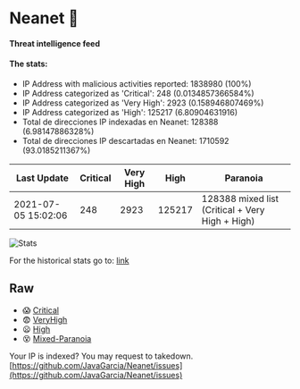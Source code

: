# Neanet :hocho:
#### Threat intelligence feed
#### The stats:

- IP Address with malicious activities reported: 1838980 (100%)
- IP Address categorized as 'Critical':  248 (0.0134857366584%)
- IP Address categorized as 'Very High':  2923 (0.158946807469%)
- IP Address categorized as 'High':  125217 (6.80904631916)
- Total de direcciones IP indexadas en Neanet:  128388 (6.98147886328%)
- Total de direcciones IP descartadas en Neanet:  1710592 (93.0185211367%)

| Last Update | Critical | Very High | High | Paranoia |
| --- | --- | --- | --- | --- |
| 2021-07-05 15:02:06 | 248 | 2923 | 125217 | 128388 mixed list (Critical + Very High + High)|

![Stats](https://docs.google.com/spreadsheets/d/e/2PACX-1vSnaNMIXVabIpDJjufMlzH7poXnshF3mgd8Is1g9ytUEzVsP5my4Trn8f-xkoLLQ38xpL3HtmUexLo6/pubchart?oid=501124687&format=image)

For the historical stats go to: [link](/stats.csv)
## Raw
- :scream: [Critical](https://raw.githubusercontent.com/JavaGarcia/Neanet/master/blacklists/neanet_critical.txt)
- :fearful: [VeryHigh](https://raw.githubusercontent.com/JavaGarcia/Neanet/master/blacklists/neanet_veryHigh.txtt)
- :frowning: [High](https://raw.githubusercontent.com/JavaGarcia/Neanet/master/blacklists/neanet_high.txt)
- :dizzy_face: [Mixed-Paranoia](https://raw.githubusercontent.com/JavaGarcia/Neanet/master/blacklists/neanet_all.txt)


Your IP is indexed? You may request to takedown. [https://github.com/JavaGarcia/Neanet/issues](https://github.com/JavaGarcia/Neanet/issues)












































































































































































































































































































































































































































































































































































































































































































































































































































































































































































































































































































































































































































































































































































































































































































































































































































































































































































































































































































































































































































































































































































































































































































































































































































































































































































































































































































































































































































































































































































































































































































































































































































































































































































































































































































































































































































































































































































































































































































































































































































































































































































































































































































































































































































































































































































































































































































































































































































































































































































































































































































































































































































































































































































































































































































































































































































































































































































































































































































































































































































































































































































































































































































































































































































































































































































































































































































































































































































































































































































































































































































































































































































































































































































































































































































































































































